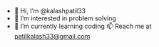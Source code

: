 - 👋 Hi, I’m @kalashpatil33
- 👀 I’m interested in problem solving
- 🌱 I’m currently learning coding
📫 Reach me at patilkalash33@gmail.com

<!---
kalashpatil33/kalashpatil33 is a ✨ special ✨ repository because its `README.md` (this file) appears on your GitHub profile.
You can click the Preview link to take a look at your changes.
--->
